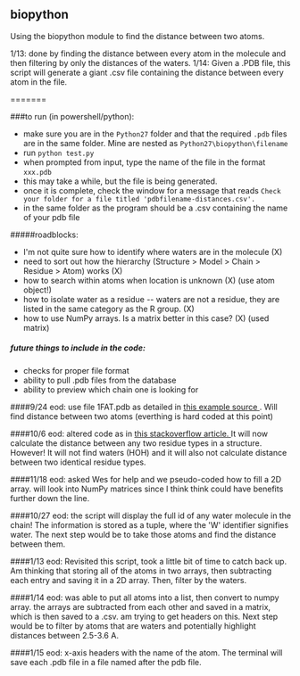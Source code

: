 ## biopython
Using the biopython module to find the distance between two atoms.

1/13: done by finding the distance between every atom in the molecule and then filtering by only the distances of the waters.
1/14: Given a .PDB file, this script will generate a giant .csv file containing the distance between every atom in the file.

=======

###to run (in powershell/python): 
- make sure you are in the ```Python27``` folder and that the required ```.pdb``` files are in the same folder.  Mine are nested as ```Python27\biopython\filename```
- run ```python test.py```
- when prompted from input, type the name of the file in the format ```xxx.pdb```
- this may take a while, but the file is being generated.
- once it is complete, check the window for a message that reads ```Check your folder for a file titled 'pdbfilename-distances.csv'.```
- in the same folder as the program should be a .csv containing the name of your pdb file

#####roadblocks:
* I'm not quite sure how to identify where waters are in the molecule (X)
* need to sort out how the hierarchy (Structure > Model > Chain > Residue > Atom) works (X)
* how to search within atoms when location is unknown (X) (use atom object!)
* how to isolate water as a residue -- waters are not a residue, they are listed in the same category as the R group. (X)
* how to use NumPy arrays. Is a matrix better in this case? (X) (used matrix)


##### future things to include in the code:
* checks for proper file format
* ability to pull .pdb files from the database
* ability to preview which chain one is looking for



####9/24 eod:
use file 1FAT.pdb as detailed in <a href = "http://www.biotnet.org/sites/biotnet.org/files/documents/25/biopython_pdb.pdf" alt="the source"> this example source </a>. Will find distance between two atoms (everthing is hard coded at this point)

####10/6 eod:
altered code as in <a href ="http://stackoverflow.com/questions/26193034/can-any-one-help-me-understand-and-solve-this-error" alt="the source"> this stackoverflow article. </a> It will now calculate the distance between any two residue types in a structure.
However! It will not find waters (HOH) and it will also not calculate distance between two identical residue types. 

####11/18 eod:
asked Wes for help and we pseudo-coded how to fill a 2D array. will look into NumPy matrices since I think think could have benefits further down the line.

####10/27 eod:
the script will display the full id of any water molecule in the chain! The information is stored as a tuple, where the 'W' identifier signifies water. The next step would be to take those atoms and find the distance between them.

####1/13 eod:
Revisited this script, took a little bit of time to catch back up. Am thinking that storing all of the atoms in two arrays, then subtracting each entry and saving it in a 2D array. Then, filter by the waters. 

####1/14 eod:
was able to put all atoms into a list, then convert to numpy array. the arrays are subtracted from each other and saved in a matrix, which is then saved to a .csv. am trying to get headers on this. Next step would be to filter by atoms that are waters and potentially highlight distances between 2.5-3.6 A.

####1/15 eod:
x-axis headers with the name of the atom. The terminal will save each .pdb file in a file named after the pdb file.
